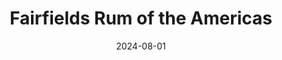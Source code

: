 ---  
layout: startup_page  
title: "Fairfields Rum of the Americas"  
id: "rumoftheamericas.com"  
permalink: "/fairfieldsrumoftheamericasrumoftheamericas.com08012024/"  
website: "https://www.rumoftheamericas.com/"  
funding_round: "Seed+"  
funding_amount: ""  
investors: "Maplewood Ventures, Overdrive Ventures"  
about: "Fairfields Rum of the Americas produces all-naturally distilled, no sugar added white rum made in the United States from cane sourced throughout the Americas. The company offers a dry white rum and an 8-year-aged sherry cask finished reserve, focusing on a unique flavor profile that deviates from traditional Caribbean styles. Their marketing campaign highlights the rum's versatility and appeal to tequila drinkers."  
markets: "Alcoholic Beverages, Spirits"  
hq: "Fairfield, Connecticut, United States"  
founded_year: ""  
linkedin: ""  
twitter: ""  
instagram: "https://www.instagram.com/fairfieldsrum/"  
facebook: ""  
crunchbase: ""  
pitchbook: ""  

date_display: "01-Aug-2024"  
date: "2024-08-01"

# SEO Optimization  
meta_title: "Fairfields Rum of the Americas - Seed+"  
meta_description: "Fairfields Rum of the Americas, Fairfields Rum of the Americas produces all-naturally distilled, no sugar added white rum made in the United States from cane sourced throughout the A..."  
meta_keywords: "Fairfields Rum of the Americas, Alcoholic Beverages, Spirits, Seed+ funding"  
canonical_url: "https://startup.projectstartups.com/fairfieldsrumoftheamericasrumoftheamericas.com08012024/"  
---